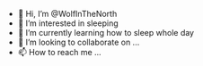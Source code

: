 - 👋 Hi, I’m @WolfInTheNorth
- 👀 I’m interested in sleeping
- 🌱 I’m currently learning how to sleep whole day
- 💞️ I’m looking to collaborate on ...
- 📫 How to reach me ...

<!---
WolfInTheNorth/WolfInTheNorth is a ✨ special ✨ repository because its `README.md` (this file) appears on your GitHub profile.
You can click the Preview link to take a look at your changes.
--->

